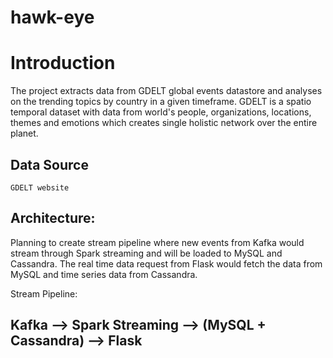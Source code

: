 # hawk-eye

# Introduction
 The project extracts data from GDELT global events datastore and analyses on the trending topics by country in a given timeframe. GDELT is a spatio temporal dataset with data from world's people, organizations, locations, themes and emotions which creates single holistic network over the entire planet.  


## Data Source
    GDELT website

    
## Architecture:
   Planning to create stream pipeline where new events from Kafka would stream through Spark streaming and will be loaded to      MySQL and Cassandra. The real time data request from Flask would fetch the data from MySQL and time series data from          Cassandra.

   Stream Pipeline:
   
   ## Kafka --> Spark Streaming --> (MySQL + Cassandra) --> Flask
                                










